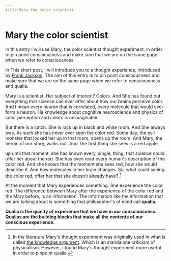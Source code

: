 ```yaml
---
title:Mary the color scientist
---
```


# Mary the color scientist
In this entry I will use Mary, the color scientist thought experiment, in order to pin point consciousness and make sure that we are on the same page when we refer to consciousness. 

In This short post, I will introduce you to a thought experience, introduced by [Frank Jackson](https://doi.org/10.2307/2960077). The aim of this entry is to pin point consciousness and make sure that we are on the same page when we refer to consciousness and qualia. 

Mary is a scientist. Her subject of interest? Colors. And She has found out everything that science can ever offer about how our brains perceive color. And I mean every neuron that is correlated, every molecule that would ever form a neuron. He knowledge about cognitive neuroscience and physics of color perception and colors is unimaginable. 

But there is a catch.  She is lock up in black and white room. And She always was. As such she has never ever seen the color red. Some day, the evil monster that locked her up in that room, opens up the room. And Mary, the heroin of our story, walks out. And The first thing she sees is a red apple. 

up until that moment, she has known every, single, thing, that science could offer her about the red. She has even read every human's description of the color red. And she knows that the moment she sees red, how she would describe it. And how molecules in her brain changes. So, what could seeing the color red, offer her that she doesn't already have? [^1]

At the moment that Mary experiences something. She experience the color red. The difference between Mary after the experience of the color red and the Mary before, is an information. The information like the information that we are talking about is something that philosopher's of mind call **qualia**.

**Qualia is the quality of experience that we have in our consciousness. Qualias are the building blocks that make all the contents of our conscious experience.**


[^1]: In the literature Mary's thought experiment was originally used in what is called [the knowledge argument](https://plato.stanford.edu/entries/qualia-knowledge/). Which is an standalone criticism of physicallism. However, I found Mary's thought experiment more useful in order to pinpoint qualia.
